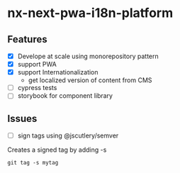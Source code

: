 #  nx-next-pwa-i18n-platform

## Features

- [x] Develope at scale using monorepository pattern
- [x] support PWA
- [x] support Internationalization
  - get localized version of content from CMS
- [ ] cypress tests
- [ ] storybook for component library

## Issues

- [ ] sign tags using @jscutlery/semver

Creates a signed tag by adding -s
```
git tag -s mytag
```